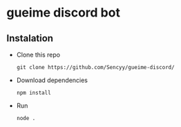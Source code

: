 # gueime discord bot

## Instalation

* Clone this repo

    `git clone https://github.com/Sencyy/gueime-discord/`
* Download dependencies

    `npm install`
* Run

    `node .`
